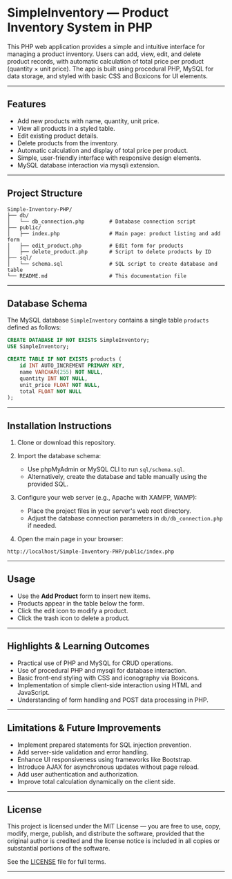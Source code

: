 
# SimpleInventory — Product Inventory System in PHP

This PHP web application provides a simple and intuitive interface for managing a product inventory. Users can add, view, edit, and delete product records, with automatic calculation of total price per product (quantity × unit price). The app is built using procedural PHP, MySQL for data storage, and styled with basic CSS and Boxicons for UI elements.

---

## Features

* Add new products with name, quantity, unit price.
* View all products in a styled table.
* Edit existing product details.
* Delete products from the inventory.
* Automatic calculation and display of total price per product.
* Simple, user-friendly interface with responsive design elements.
* MySQL database interaction via mysqli extension.

---

## Project Structure
```
Simple-Inventory-PHP/
├── db/
│   └── db_connection.php        # Database connection script
├── public/
│   ├── index.php                # Main page: product listing and add form
│   ├── edit_product.php         # Edit form for products
│   ├── delete_product.php       # Script to delete products by ID
├── sql/
│   └── schema.sql               # SQL script to create database and table
└── README.md                    # This documentation file
```

---

## Database Schema

The MySQL database `SimpleInventory` contains a single table `products` defined as follows:

```sql
CREATE DATABASE IF NOT EXISTS SimpleInventory;
USE SimpleInventory;

CREATE TABLE IF NOT EXISTS products (
    id INT AUTO_INCREMENT PRIMARY KEY,
    name VARCHAR(255) NOT NULL,
    quantity INT NOT NULL,
    unit_price FLOAT NOT NULL,
    total FLOAT NOT NULL
);
````

---

## Installation Instructions

1. Clone or download this repository.

2. Import the database schema:

   * Use phpMyAdmin or MySQL CLI to run `sql/schema.sql`.
   * Alternatively, create the database and table manually using the provided SQL.

3. Configure your web server (e.g., Apache with XAMPP, WAMP):

   * Place the project files in your server's web root directory.
   * Adjust the database connection parameters in `db/db_connection.php` if needed.

4. Open the main page in your browser:

```
http://localhost/Simple-Inventory-PHP/public/index.php
```

---

## Usage

* Use the **Add Product** form to insert new items.
* Products appear in the table below the form.
* Click the edit icon to modify a product.
* Click the trash icon to delete a product.

---

## Highlights & Learning Outcomes

* Practical use of PHP and MySQL for CRUD operations.
* Use of procedural PHP and mysqli for database interaction.
* Basic front-end styling with CSS and iconography via Boxicons.
* Implementation of simple client-side interaction using HTML and JavaScript.
* Understanding of form handling and POST data processing in PHP.

---

## Limitations & Future Improvements

* Implement prepared statements for SQL injection prevention.
* Add server-side validation and error handling.
* Enhance UI responsiveness using frameworks like Bootstrap.
* Introduce AJAX for asynchronous updates without page reload.
* Add user authentication and authorization.
* Improve total calculation dynamically on the client side.

---

## License

This project is licensed under the MIT License — you are free to use, copy, modify, merge, publish, and distribute the software, provided that the original author is credited and the license notice is included in all copies or substantial portions of the software.

See the [LICENSE](LICENSE) file for full terms.

---



